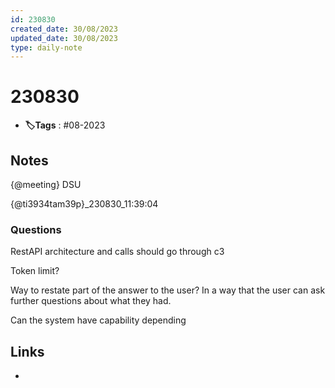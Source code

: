 ```yaml
---
id: 230830
created_date: 30/08/2023
updated_date: 30/08/2023
type: daily-note
---
```


# 230830
- **🏷️Tags** : #08-2023  

## Notes

{@meeting} DSU

{@ti3934tam39p}_230830_11:39:04

### Questions

RestAPI architecture and calls should go through c3

Token limit? 

Way to restate part of the answer to the user? In a way that the user can ask further questions about what they had. 

Can the system have capability depending 

## Links
- 